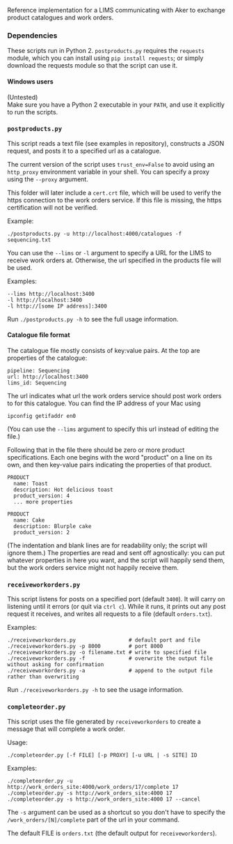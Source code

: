 Reference implementation for a LIMS communicating with Aker to exchange product catalogues and work orders.

### Dependencies

These scripts run in Python 2. `postproducts.py` requires the `requests` module, which you can install using `pip install requests`; or simply download the requests module so that the script can use it.

#### Windows users

(Untested)  
Make sure you have a Python 2 executable in your `PATH`, and use it explicitly to run the scripts.

### `postproducts.py`
This script reads a text file (see examples in repository), constructs a JSON request, and posts it to a specified url as a catalogue.

The current version of the script uses `trust_env=False` to avoid using an `http_proxy` environment variable in your shell. You can specify a proxy using the `--proxy` argument.

This folder will later include a `cert.crt` file, which will be used to verify the https connection to the work orders service. If this file is missing, the https certification will not be verified.

Example:

    ./postproducts.py -u http://localhost:4000/catalogues -f sequencing.txt

You can use the `--lims` or `-l` argument to specify a URL for the LIMS to receive work orders at. Otherwise, the url specified in the products file will be used.

Examples:

	--lims http://localhost:3400
	-l http://localhost:3400
	-l http://[some IP address]:3400

Run `./postproducts.py -h` to see the full usage information.

#### Catalogue file format
The catalogue file mostly consists of key:value pairs.
At the top are properties of the catalogue:

    pipeline: Sequencing
    url: http://localhost:3400
    lims_id: Sequencing

The url indicates what url the work orders service should post work orders to for this catalogue. You can find the IP address of your Mac using

    ipconfig getifaddr en0

(You can use the `--lims` argument to specify this url instead of editing the file.)

Following that in the file there should be zero or more product specifications. Each one begins with the word "product" on a line on its own, and then key-value pairs indicating the properties of that product.

    PRODUCT
      name: Toast
      description: Hot delicious toast
      product_version: 4
      ... more properties
      
    PRODUCT
      name: Cake
      description: Blurple cake
      product_version: 2

(The indentation and blank lines are for readability only; the script will ignore them.)
The properties are read and sent off agnostically: you can put whatever properties in here you want, and the script will happily send them, but the work orders service might not happily receive them.

### `receiveworkorders.py`
This script listens for posts on a specified port (default `3400`). It will carry on listening until it errors (or quit via `ctrl c`). While it runs, it prints out any post request it receives, and writes all requests to a file (default `orders.txt`).

Examples:

    ./receiveworkorders.py                 # default port and file
    ./receiveworkorders.py -p 8000         # port 8000
    ./receiveworkorders.py -o filename.txt # write to specified file
    ./receiveworkorders.py -f              # overwrite the output file without asking for confirmation
    ./receiveworkorders.py -a              # append to the output file rather than overwriting

Run `./receiveworkorders.py -h` to see the usage information.

### `completeorder.py`
This script uses the file generated by `receiveworkorders` to create a message that will complete a work order.

Usage:

    ./completeorder.py [-f FILE] [-p PROXY] [-u URL | -s SITE] ID
    
Examples:

    ./completeorder.py -u http://work_orders_site:4000/work_orders/17/complete 17
    ./completeorder.py -s http://work_orders_site:4000 17
    ./completeorder.py -s http://work_orders_site:4000 17 --cancel

The `-s` argument can be used as a shortcut so you don't have to specify the `/work_orders/[N]/complete` part of the url in your command.

The default FILE is `orders.txt` (the default output for `receiveworkorders`).

